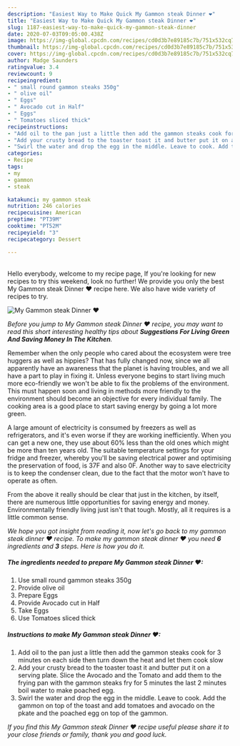 ```yaml
---
description: "Easiest Way to Make Quick My Gammon steak Dinner ❤"
title: "Easiest Way to Make Quick My Gammon steak Dinner ❤"
slug: 1187-easiest-way-to-make-quick-my-gammon-steak-dinner
date: 2020-07-03T09:05:00.438Z
image: https://img-global.cpcdn.com/recipes/cd0d3b7e89185c7b/751x532cq70/my-gammon-steak-dinner-❤-recipe-main-photo.jpg
thumbnail: https://img-global.cpcdn.com/recipes/cd0d3b7e89185c7b/751x532cq70/my-gammon-steak-dinner-❤-recipe-main-photo.jpg
cover: https://img-global.cpcdn.com/recipes/cd0d3b7e89185c7b/751x532cq70/my-gammon-steak-dinner-❤-recipe-main-photo.jpg
author: Madge Saunders
ratingvalue: 3.4
reviewcount: 9
recipeingredient:
- " small round gammon steaks 350g"
- " olive oil"
- " Eggs"
- " Avocado cut in Half"
- " Eggs"
- " Tomatoes sliced thick"
recipeinstructions:
- "Add oil to the pan just a little then add the gammon steaks cook for 3 minutes on each side then turn down the heat and let them cook slow"
- "Add your crusty bread to the toaster toast it and butter put it on a serving plate. Slice the Avocado and the Tomato and add them to the frying pan with the gammon steaks fry for 5 minutes the last 2 minutes boil water to make poached egg."
- "Swirl the water and drop the egg in the middle. Leave to cook. Add the gammon on top of the toast and add tomatoes and avocado on the pkate and the poached egg on top of the gammon."
categories:
- Recipe
tags:
- my
- gammon
- steak

katakunci: my gammon steak 
nutrition: 246 calories
recipecuisine: American
preptime: "PT39M"
cooktime: "PT52M"
recipeyield: "3"
recipecategory: Dessert

---
```

<br>
Hello everybody, welcome to my recipe page, If you're looking for new recipes to try this weekend, look no further! We provide you only the best My Gammon steak Dinner ❤ recipe here. We also have wide variety of recipes to try.
<br>


![My Gammon steak Dinner ❤](https://img-global.cpcdn.com/recipes/cd0d3b7e89185c7b/751x532cq70/my-gammon-steak-dinner-❤-recipe-main-photo.jpg)

<i>Before you jump to My Gammon steak Dinner ❤ recipe, you may want to read this short interesting healthy tips about 
<strong>Suggestions For Living Green And Saving Money In The Kitchen</strong>.</i>
</br>

Remember when the only people who cared about the ecosystem were tree huggers as well as hippies? That has fully changed now, since we all apparently have an awareness that the planet is having troubles, and we all have a part to play in fixing it. Unless everyone begins to start living much more eco-friendly we won't be able to fix the problems of the environment. This must happen soon and living in methods more friendly to the environment should become an objective for every individual family. The cooking area is a good place to start saving energy by going a lot more green.

A large amount of electricity is consumed by freezers as well as refrigerators, and it's even worse if they are working inefficiently. When you can get a new one, they use about 60% less than the old ones which might be more than ten years old. The suitable temperature settings for your fridge and freezer, whereby you'll be saving electrical power and optimising the preservation of food, is 37F and also 0F. Another way to save electricity is to keep the condenser clean, due to the fact that the motor won't have to operate as often.

From the above it really should be clear that just in the kitchen, by itself, there are numerous little opportunities for saving energy and money. Environmentally friendly living just isn't that tough. Mostly, all it requires is a little common sense.


<i>We hope you got insight from reading it, now let's go back to my gammon steak dinner ❤ recipe. To make my gammon steak dinner ❤ you need <strong>6</strong> ingredients and <strong>3</strong> steps. Here is how you do it.
</i>

##### The ingredients needed to prepare My Gammon steak Dinner ❤:

1. Use  small round gammon steaks 350g
1. Provide  olive oil
1. Prepare  Eggs
1. Provide  Avocado cut in Half
1. Take  Eggs
1. Use  Tomatoes sliced thick


##### Instructions to make My Gammon steak Dinner ❤:

1. Add oil to the pan just a little then add the gammon steaks cook for 3 minutes on each side then turn down the heat and let them cook slow
1. Add your crusty bread to the toaster toast it and butter put it on a serving plate. Slice the Avocado and the Tomato and add them to the frying pan with the gammon steaks fry for 5 minutes the last 2 minutes boil water to make poached egg.
1. Swirl the water and drop the egg in the middle. Leave to cook. Add the gammon on top of the toast and add tomatoes and avocado on the pkate and the poached egg on top of the gammon.


<i>If you find this My Gammon steak Dinner ❤ recipe useful please share it to your close friends or family, thank you and good luck.</i>
